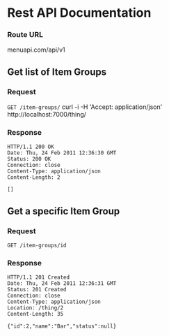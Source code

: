 

# Rest API Documentation

### Route URL
menuapi.com/api/v1

## Get list of Item Groups

### Request

`GET /item-groups/`
      curl -i -H 'Accept: application/json' http://localhost:7000/thing/


### Response

    HTTP/1.1 200 OK
    Date: Thu, 24 Feb 2011 12:36:30 GMT
    Status: 200 OK
    Connection: close
    Content-Type: application/json
    Content-Length: 2
    
    []


## Get a specific Item Group

### Request

`GET /item-groups/id`

### Response

    HTTP/1.1 201 Created
    Date: Thu, 24 Feb 2011 12:36:31 GMT
    Status: 201 Created
    Connection: close
    Content-Type: application/json
    Location: /thing/2
    Content-Length: 35

    {"id":2,"name":"Bar","status":null}
